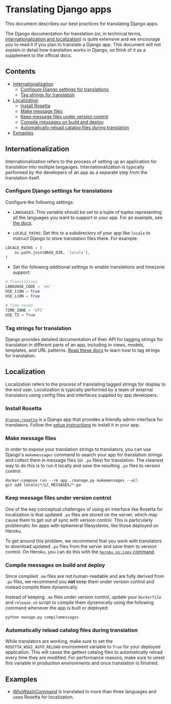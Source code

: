 # Translating Django apps

This document describes our best practices for translating Django apps.

The Django documentation for translation (or, in technical terms,
[internationalization and localization](https://docs.djangoproject.com/en/3.0/topics/i18n/))
is quite extensive and we encourage you to read it if you plan to translate a
Django app. This document will not explain in detail how translation works in
Django, so think of it as a supplement to the official docs.

## Contents

- [Internationalization](#internationalization)
    - [Configure Django settings for translations](#configure-django-settings-for-translations)
    - [Tag strings for translation](#tag-strings-for-translation)
- [Localization](#localization)
    - [Install Rosetta](#install-rosetta)
    - [Make message files](#make-message-files)
    - [Keep message files under version control](#keep-message-files-under-version-control)
    - [Compile messages on build and deploy](#compile-messages-on-build-and-deploy)
    - [Automatically reload catalog files during translation](#automatically-reload-catalog-files-during-translation)
- [Exmaples](#examples)

## Internationalization

Internationalization refers to the process of setting up an application for
translation into multiple langauges. Internationalization is typically performed
by the developers of an app as a separate step from the translation itself.

### Configure Django settings for translations

Configure the following settings:

- `LANGUAGES`: This variable should be set to a tuple of tuples representing all
  the languages you want to support in your app. For an example, see
  [the docs](https://docs.djangoproject.com/en/3.0/ref/settings/#languages).

- `LOCALE_PATHS`: Set this to a subdirectory of your app like `locale` to instruct
  Django to store translation files there. For example:

```python
LOCALE_PATHS = (
    os.path.join(BASE_DIR, 'locale'),
)
```

- Set the following additional settings to enable translations and timezone support:

```python
# Translations
LANGUAGE_CODE = 'en'
USE_I18N = True
USE_L10N = True

# Time zones
TIME_ZONE = 'UTC'
USE_TZ = True
```

### Tag strings for translation

Django provides detailed documentation of their API for tagging strings for
translation in different parts of an app, including in views, models, templates,
and URL patterns. [Read these docs](https://docs.djangoproject.com/en/3.0/topics/i18n/translation/)
to learn how to tag strings for translation.

## Localization

Localization refers to the process of translating tagged strings for display
to the end user. Localization is typically performed by a team of external
translators using config files and interfaces supplied by app developers.

### Install Rosetta

[`django-rosetta`](https://django-rosetta.readthedocs.io/) is a Django app that
provides a friendly admin interface for translators. Follow the
[setup instructions](https://django-rosetta.readthedocs.io/installation.html)
to install it in your app.

### Make message files

In order to expose your translation strings to translators, you can use Django's
`makemessages` command to search your app for translation strings and collect them in
message files (or `.po` files) for translation. The cleanest way to do this is to run it
locally and save the resulting `.po` files to version control:

```
docker-compose run --rm app ./manage.py makemessages --all
git add locale/*/LC_MESSAGES/*.po
```

### Keep message files under version control

One of the key conceptual challenges of using an interface like Rosetta for
localization is that updated `.po` files are stored on the server, which
may cause them to get out of sync with version control. This is particularly
problematic for apps with ephemeral filesystems, like those deployed on Heroku.

To get around this problem, we recommend that you work with translators to
download updated `.po` files from the server and save them to version control.
On Heroku, you can do this with the
[`heroku ps:copy` command](https://devcenter.heroku.com/articles/heroku-cli-commands#heroku-ps-copy-file).

### Compile messages on build and deploy

Since compiled `.mo` files are not human-readable and are fully derived from `.po` files,
we recommend you **not** keep them under version control and instead compile
them dynamically.

Instead of keeping `.mo` files under version control, update your `Dockerfile`
and `release.sh` script to compile them dynamically using the following command
whenever the app is built or deployed:

```
python manage.py compilemessages
```

### Automatically reload catalog files during translation

While translators are working, make sure to set the `ROSETTA_WSGI_AUTO_RELOAD`
environment variable to `True` for your deployed application. This will cause the gettext
catalog files to automatically reload every time they are modified. For performance
reasons, make sure to unset this variable in production environments and once
translation is finished.

## Examples

- [WhoWasInCommand](https://github.com/security-force-monitor/sfm-cms/) is
  translated in more than three languages and uses Rosetta for localization.
